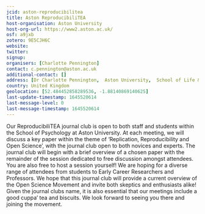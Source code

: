 ```yaml
---
jcid: aston-reproducibilitea
title: Aston ReproducibiliTEA
host-organisation: Aston University
host-org-url: https://www2.aston.ac.uk/
osf: a9jxb
zotero: 9E5CJH6C
website: 
twitter: 
signup: 
organisers: [Charlotte Pennington]
contact: c.pennington@aston.ac.uk
additional-contact: []
address: [Dr Charlotte Pennington,  Aston University,  School of Life & Health Sciences,  Birmingham,  B4 7ET]
country: United Kingdom
geolocation: [52.484452858289536, -1.88140869140625]
last-update-timestamp: 1645520614
last-message-level: 0
last-message-timestamp: 1645520614
---
```


Our ReproducibiliTEA journal club is open to both staff and students within the School of Psychology at Aston University. At each meeting, we will discuss a key paper within the theme of ‘Replication, Reproducibility and Open Science’, with the journal club open to both novices and experts. The journal club will begin with a brief overview of a chosen paper with the remainder of the session dedicated to free discussion amongst attendees. You are also free to host a session yourself! We are hoping for a diverse range of attendees from students to Early Career Researchers and Professors. We hope that this journal club will provide a current overview of the Open Science Movement and invite both skeptics and enthusiasts alike! Given the journal clubs name, it is also essential that our meetings include a good cuppa’ tea and biscuits. We look forward to seeing you there and joining the movement.
